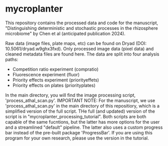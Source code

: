 # mycroplanter

This repository contains the processed data and code for the manuscript, "Distinguishing deterministic and stochastic processes in the rhizosphere microbiome" by Chen et al (anticipated publication 2024). 

Raw data (image files, plate maps, etc) can be found on Dryad (DOI: 10.5061/dryad.w9ghx3fxd). Only processed image data (pixel data) and cleaned metadata files are found here. The data are split into four analysis paths:


* Competition ratio experiment (compratio)
* Fluorescence experiment (fluor)
* Priority effects experiment (priorityeffets)
* Priority effects on plates (priorityplates)

In the main directory, you will find the image processing script, 'process_athal_scan.py'. IMPORTANT NOTE: For the manuscript, we use 'process_athal_scan.py' in the main directory of this repositiory, which is a simplified version of the full script. THe full (and updated) version of the script is in "mycroplanter_processing_tutorial". Both scripts are both capable of the same fucntions, but the latter has more options for the user and a streamlined "default" pipeline. The latter also uses a custom progress bar instead of the pre-built package 'ProgressBar'. If you are using this program for your own research, please use the version in the tutorial.





